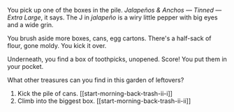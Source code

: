 You pick up one of the boxes in the pile. *Jalapeños & Anchos — Tinned — Extra Large*, it says. The J in *jalapeño* is a wiry little pepper with big eyes and a wide grin.

You brush aside more boxes, cans, egg cartons. There's a half-sack of flour, gone moldy. You kick it over.

Underneath, you find a box of toothpicks, unopened. Score! You put them in your pocket.

What other treasures can you find in this garden of leftovers?

1. Kick the pile of cans. [[start-morning-back-trash-ii-i]]
2. Climb into the biggest box. [[start-morning-back-trash-ii-ii]]